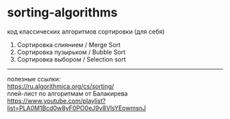 # sorting-algorithms
код классических алгоритмов сортировки (для себя)
1. Сортировка слиянием / Merge Sort
2. Сортировка пузырьком / Bubble Sort
3. Сортировка выбором / Selection sort



_________________
полезные ссылки:<br>
https://ru.algorithmica.org/cs/sorting/   <br>
плей-лист по алгоритмам от Балакирева https://www.youtube.com/playlist?list=PLA0M1Bcd0w8yF0PO0eJ9v8VlsYEowmsnJ
